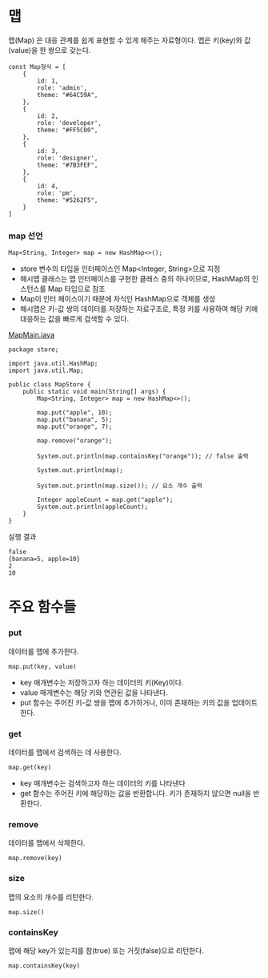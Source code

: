 # 맵
맵(Map) 은 대응 관계를 쉽게 표현할 수 있게 해주는 자료형이다. 맵은 키(key)와 값(value)을 한 쌍으로 갖는다.
```
const Map형식 = [
    {
        id: 1,
        role: 'admin',
        theme: "#64C59A",
    },
    {
        id: 2,
        role: 'developer',
        theme: "#FF5C00",
    },
    {
        id: 3,
        role: 'designer',
        theme: "#7B3FEF",
    },
    {
        id: 4,
        role: 'pm',
        theme: "#5262F5",
    }
]
```

### map 선언
```
Map<String, Integer> map = new HashMap<>();
```
- store 변수의 타입을 인터페이스인 Map<Integer, String>으로 지정
- 해시맵 클래스는 맵 인터페이스를 구현한 클래스 중의 하나이므로, HashMap의 인스턴스를 Map 타입으로 참조
- Map이 인터 페이스이기 때문에 자식인 HashMap으로 객체를 생성
- 해시맵은 키-값 쌍의 데이터를 저장하는 자료구조로, 특정 키를 사용하여 해당 키에 대응하는 값을 빠르게 검색할 수 있다.

[MapMain.java](https://github.com/skcy1515/Programming-Study/blob/main/Java/Basic%20Grammars/Map/MapMain.java)
```
package store;

import java.util.HashMap;
import java.util.Map;

public class MapStore {
    public static void main(String[] args) {
        Map<String, Integer> map = new HashMap<>();

        map.put("apple", 10);
        map.put("banana", 5);
        map.put("orange", 7);

        map.remove("orange");

        System.out.println(map.containsKey("orange")); // false 출력

        System.out.println(map);

        System.out.println(map.size()); // 요소 개수 출력

        Integer appleCount = map.get("apple");
        System.out.println(appleCount);
    }
}
```
실행 결과
```
false
{banana=5, apple=10}
2
10
```

# 주요 함수들
### put
데이터를 맵에 추가한다.
```
map.put(key, value)
```
- key 매개변수는 저장하고자 하는 데이터의 키(Key)이다.
- value 매개변수는 해당 키와 연관된 값을 나타낸다.
- put 함수는 주어진 키-값 쌍을 맵에 추가하거나, 이미 존재하는 키의 값을 업데이트한다.

### get
데이터를 맵에서 검색하는 데 사용한다.
```
map.get(key)
```
- key 매개변수는 검색하고자 하는 데이터의 키를 나타낸다
- get 함수는 주어진 키에 해당하는 값을 반환합니다. 키가 존재하지 않으면 null을 반환한다.

### remove
데이터를 맵에서 삭제한다.
```
map.remove(key)
```

### size
맵의 요소의 개수를 리턴한다.
```
map.size()
```

### containsKey
맵에 해당 key가 있는지를 참(true) 또는 거짓(false)으로 리턴한다.
```
map.containsKey(key)
```
